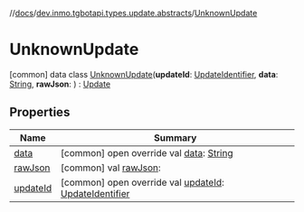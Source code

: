 //[docs](../../../index.md)/[dev.inmo.tgbotapi.types.update.abstracts](../index.md)/[UnknownUpdate](index.md)



# UnknownUpdate  
 [common] data class [UnknownUpdate](index.md)(**updateId**: [UpdateIdentifier](../../dev.inmo.tgbotapi.types/index.md#%5Bdev.inmo.tgbotapi.types%2FUpdateIdentifier%2F%2F%2FPointingToDeclaration%2F%5D%2FClasslikes%2F625018081), **data**: [String](https://kotlinlang.org/api/latest/jvm/stdlib/kotlin/-string/index.html), **rawJson**: ) : [Update](../-update/index.md)   


## Properties  
  
|  Name |  Summary | 
|---|---|
| <a name="dev.inmo.tgbotapi.types.update.abstracts/UnknownUpdate/data/#/PointingToDeclaration/"></a>[data](data.md)| <a name="dev.inmo.tgbotapi.types.update.abstracts/UnknownUpdate/data/#/PointingToDeclaration/"></a> [common] open override val [data](data.md): [String](https://kotlinlang.org/api/latest/jvm/stdlib/kotlin/-string/index.html)   <br>|
| <a name="dev.inmo.tgbotapi.types.update.abstracts/UnknownUpdate/rawJson/#/PointingToDeclaration/"></a>[rawJson](raw-json.md)| <a name="dev.inmo.tgbotapi.types.update.abstracts/UnknownUpdate/rawJson/#/PointingToDeclaration/"></a> [common] val [rawJson](raw-json.md):    <br>|
| <a name="dev.inmo.tgbotapi.types.update.abstracts/UnknownUpdate/updateId/#/PointingToDeclaration/"></a>[updateId](update-id.md)| <a name="dev.inmo.tgbotapi.types.update.abstracts/UnknownUpdate/updateId/#/PointingToDeclaration/"></a> [common] open override val [updateId](update-id.md): [UpdateIdentifier](../../dev.inmo.tgbotapi.types/index.md#%5Bdev.inmo.tgbotapi.types%2FUpdateIdentifier%2F%2F%2FPointingToDeclaration%2F%5D%2FClasslikes%2F625018081)   <br>|

